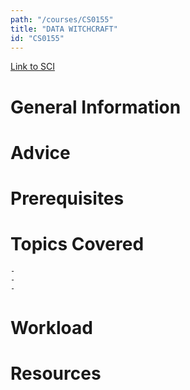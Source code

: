 ```yaml
---
path: "/courses/CS0155"
title: "DATA WITCHCRAFT"
id: "CS0155"
---
```

[Link to SCI]("http://courses.sci.pitt.edu/courses/courses/view/CS-0155")

# General Information

# Advice


# Prerequisites
<!-- PREREQ_REPLACEMENT (Do not remove) -->

<!-- END PREREQ_REPLACEMENT (Do not remove) -->
# Topics Covered
	- 
	-
	-
# Workload

<!-- TESTIMONIALS
# Testimonials
This gets replaced with Gatsby, its
data comes from Google Sheets for easier
editing!
-->

# Resources
